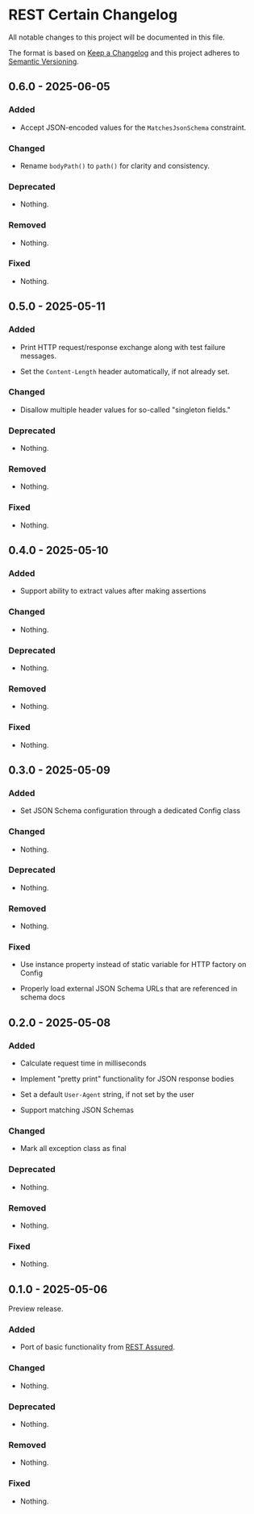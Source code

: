 # REST Certain Changelog

All notable changes to this project will be documented in this file.

The format is based on [Keep a Changelog](https://keepachangelog.com/en/1.1.0/)
and this project adheres to [Semantic Versioning](https://semver.org/spec/v2.0.0.html).

## 0.6.0 - 2025-06-05

### Added

- Accept JSON-encoded values for the `MatchesJsonSchema` constraint.

### Changed

- Rename `bodyPath()` to `path()` for clarity and consistency.

### Deprecated

- Nothing.

### Removed

- Nothing.

### Fixed

- Nothing.

## 0.5.0 - 2025-05-11

### Added

- Print HTTP request/response exchange along with test failure messages.

- Set the `Content-Length` header automatically, if not already set.

### Changed

- Disallow multiple header values for so-called "singleton fields."

### Deprecated

- Nothing.

### Removed

- Nothing.

### Fixed

- Nothing.

## 0.4.0 - 2025-05-10

### Added

- Support ability to extract values after making assertions

### Changed

- Nothing.

### Deprecated

- Nothing.

### Removed

- Nothing.

### Fixed

- Nothing.

## 0.3.0 - 2025-05-09

### Added

- Set JSON Schema configuration through a dedicated Config class

### Changed

- Nothing.

### Deprecated

- Nothing.

### Removed

- Nothing.

### Fixed

- Use instance property instead of static variable for HTTP factory on Config

- Properly load external JSON Schema URLs that are referenced in schema docs

## 0.2.0 - 2025-05-08

### Added

- Calculate request time in milliseconds

- Implement "pretty print" functionality for JSON response bodies

- Set a default `User-Agent` string, if not set by the user

- Support matching JSON Schemas

### Changed

- Mark all exception class as final

### Deprecated

- Nothing.

### Removed

- Nothing.

### Fixed

- Nothing.

## 0.1.0 - 2025-05-06

Preview release.

### Added

- Port of basic functionality from [REST Assured](https://github.com/rest-assured/rest-assured).

### Changed

- Nothing.

### Deprecated

- Nothing.

### Removed

- Nothing.

### Fixed

- Nothing.
